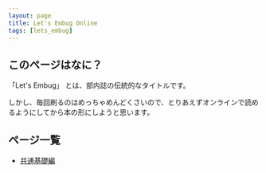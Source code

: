 ```yaml
---
layout: page
title: Let's Embug Online
tags: [lets_embug]
---
```


## このページはなに？

「Let's Embug」 とは、部内誌の伝統的なタイトルです。

しかし、毎回刷るのはめっちゃめんどくさいので、とりあえずオンラインで読めるようにしてから本の形にしようと思います。


## ページ一覧

* [共通基礎編](./common.html)
